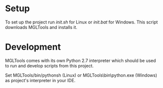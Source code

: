 # Setup

To set up the project run _init.sh_ for Linux or _init.bat_ for Windows. This script downloads MGLTools
and installs it.

# Development

MGLTools comes with its own Python 2.7 interpreter which should be used to run and develop scripts from this project.

Set MGLTools/bin/pythonsh (Linux) or MGLTools\bin\python.exe (Windows) as project's interpreter in your IDE.